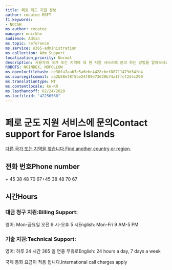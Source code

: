 ```yaml
---
title: 페로 제도 지원 정보
author: cmcatee-MSFT
f1.keywords:
- NOCSH
ms.author: cmcatee
manager: mnirkhe
audience: Admin
ms.topic: reference
ms.service: o365-administration
ms.collection: Adm_Support
localization_priority: Normal
description: 사용자의 국가 또는 지역에 대 한 지원 서비스에 문의 하는 방법을 알아보세요.
ROBOTS: NOINDEX, NOFOLLOW
ms.openlocfilehash: ce30fa7aab7e5a6ebe4428cbef88711473d34fd4
ms.sourcegitcommit: ca2b58ef8f5be24f09e73620b74a1ffcf2d4c290
ms.translationtype: MT
ms.contentlocale: ko-KR
ms.lasthandoff: 02/24/2020
ms.locfileid: "42256568"
---
```

# <a name="contact-support-for-faroe-islands"></a><span data-ttu-id="d5ad2-103">페로 군도 지원 서비스에 문의</span><span class="sxs-lookup"><span data-stu-id="d5ad2-103">Contact support for Faroe Islands</span></span>

<span data-ttu-id="d5ad2-104">[다른 국가 또는 지역을 찾습니다](../contact-support-for-business-products.md).</span><span class="sxs-lookup"><span data-stu-id="d5ad2-104">[Find another country or region](../contact-support-for-business-products.md).</span></span>

## <a name="phone-number"></a><span data-ttu-id="d5ad2-105">전화 번호</span><span class="sxs-lookup"><span data-stu-id="d5ad2-105">Phone number</span></span>
<span data-ttu-id="d5ad2-106">+ 45 38 48 70 67</span><span class="sxs-lookup"><span data-stu-id="d5ad2-106">+45 38 48 70 67</span></span>

## <a name="hours"></a><span data-ttu-id="d5ad2-107">시간</span><span class="sxs-lookup"><span data-stu-id="d5ad2-107">Hours</span></span>
### <a name="billing-support"></a><span data-ttu-id="d5ad2-108">대금 청구 지원:</span><span class="sxs-lookup"><span data-stu-id="d5ad2-108">Billing Support:</span></span>

<span data-ttu-id="d5ad2-109">영어: Mon-금요일 오전 9 시-오후 5 시</span><span class="sxs-lookup"><span data-stu-id="d5ad2-109">English: Mon-Fri 9 AM-5 PM</span></span>

### <a name="technical-support"></a><span data-ttu-id="d5ad2-110">기술 지원:</span><span class="sxs-lookup"><span data-stu-id="d5ad2-110">Technical Support:</span></span>

<span data-ttu-id="d5ad2-111">영어: 하루 24 시간 365 일 연중 무휴로</span><span class="sxs-lookup"><span data-stu-id="d5ad2-111">English: 24 hours a day, 7 days a week</span></span>

<span data-ttu-id="d5ad2-112">국제 통화 요금이 적용 됩니다.</span><span class="sxs-lookup"><span data-stu-id="d5ad2-112">International call charges apply</span></span>